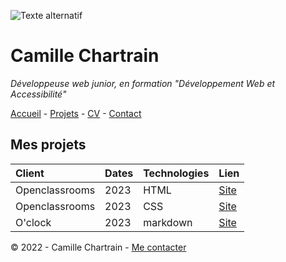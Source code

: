 ![Texte alternatif](https://fastly.picsum.photos/id/93/2000/1334.jpg?hmac=HdhcVTbAYkFCXsu1qBRWeEPiy05Qjc3LbnMWJlfEFjo)
# Camille Chartrain
*Développeuse web junior, en formation "Développement Web et Accessibilité"*

[Accueil](https://github.com/Camille-Chartrain/S01E11-Atelier-Recap-exo-Camille-Chartrain/blob/main/README.md) - [Projets](https://www.example.com) - [CV](https://www.example.com) -  [Contact](https://www.example.com)

## Mes projets

| **Client** | **Dates** | **Technologies** | **Lien** |
| :----- | ----- | ----- | ----- |
| Openclassrooms | 2023 | HTML | [Site](https://www.example.com) |
Openclassrooms | 2023 | CSS | [Site](https://www.example.com) |
O'clock | 2023 | markdown | [Site](https://www.example.com) |


© 2022 - Camille Chartrain -  [Me contacter](https://www.example.com) 